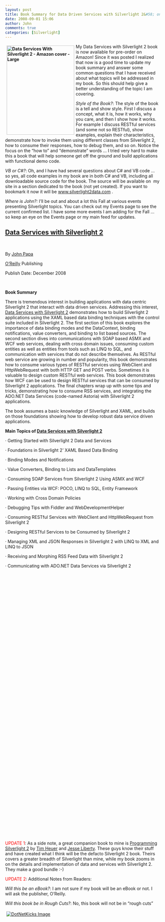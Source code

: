 ```yaml
---
layout: post
title: Book Summary for Data Driven Services with Silverlight 2&#58; on Amazon Now!
date: 2008-09-01 15:06
author: John
comments: true
categories: [Silverlight]
---
```

<p><b><a href="http://www.amazon.com/Data-Services-Silverlight-John-Papa/dp/0596523092/ref=sr_1_1?ie=UTF8&amp;s=books&amp;qid=1218389224&amp;sr=8-1"><img title="Data Services With Silverlight 2 - Amazon cover - Large" style="border-top-width: 0px; border-left-width: 0px; border-bottom-width: 0px; margin: 5px; border-right-width: 0px" height="289" alt="Data Services With Silverlight 2 - Amazon cover - Large" width="220" align="left" border="0" src="/wp-content/uploads/files/media/image/WindowsLiveWriter/BookSummaryforDataServiceswithSilverligh_CDCC/Data%20Services%20With%20Silverlight%202%20-%20Amazon%20cover%20-%20Large_3.png" /></a></b>My Data Services with Silverlight 2 book is now available for pre-order on Amazon! Since it was posted I realized that now is a good time to update my book summary and answer some common questions that I have received about what topics will be addressed in my book. So this should help give a better understanding of the topic I am covering.</p>
<p><em>Style of the Book?</em>: The style of the book is a tell and show style. First I discuss a concept, what it is, how it works, why you care, and then I show how it works. For example I discuss RESTful services (and some not so RESTful), show examples, explain their characteristics, demonstrate how to invoke them using different classes from Silverlight 2,&nbsp; how to consume their responses, how to debug them, and so on. Notice the focus on the &ldquo;how to&rdquo; and &ldquo;demonstrate&rdquo; words &hellip; I tried very hard to make this a book that will help someone get off the ground and build applications with functional demo code.</p>
<p><em>VB or C#?</em>: Oh, and I have had several questions about C# and VB code &hellip; so yes, all code examples in my book are in both C# and VB, including all downloadable source code for the book. The source will be available on&nbsp; my site in a section dedicated to the book (not yet created). If you want to bookmark it now it will be <a href="http://www.silverlight2data.com">www.silverlight2data.com</a> .</p>
<p><em>Where is John?:</em> I&rsquo;ll be out and about a lot this Fall at various events presenting Silverlight topics. You can check out my Events page to see the current confirmed list. I have some more events I am adding for the Fall &hellip; so keep an eye on the Events page or my main feed for updates.</p>
<h2><a href="http://www.amazon.com/Data-Services-Silverlight-John-Papa/dp/0596523092/ref=sr_1_1?ie=UTF8&amp;s=books&amp;qid=1218389224&amp;sr=8-1">Data Services with Silverlight 2</a></h2>
<p>&nbsp;</p>
<p>By <a href="http://www.johnpapa.net/">John Papa</a></p>
<p><a href="http://www.oreilly.com/">O&rsquo;Reilly</a> Publishing</p>
<p>Publish Date: December 2008</p>
<p>&nbsp;</p>
<p><b>Book Summary</b></p>
<p>There is tremendous interest in building applications with data centric Silverlight 2 that interact with data driven services. Addressing this interest, <a href="http://www.amazon.com/Data-Services-Silverlight-John-Papa/dp/0596523092/ref=sr_1_1?ie=UTF8&amp;s=books&amp;qid=1218389224&amp;sr=8-1">Data Services with Silverlight 2</a> demonstrates how to build Silverlight 2 applications using the XAML based data binding techniques with the control suite included in Silverlight 2. The first section of this book explores the importance of data binding modes and the DataContext, binding notifications, value converters, and binding to list based sources. The second section dives into communications with SOAP based ASMX and WCF web services, dealing with cross domain issues, consuming custom entities as well as entities from tools such as LINQ to SQL, and communication with services that do not describe themselves. As RESTful web service are growing in number and popularity, this book demonstrates how to consume various types of RESTful services using WebClient and HttpWebRequest with both HTTP GET and POST verbs. Sometimes it is valuable to design custom RESTful web services. This book demonstrates how WCF can be used to design RESTful services that can be consumed by Silverlight 2 applications. The final chapters wrap up with some tips and tricks, demonstrating how to consume RSS services, and integrating the ADO.NET Data Services (code-named Astoria) with Silverlight 2 applications.</p>
<p>The book assumes a basic knowledge of Silverlight and XAML, and builds on those foundations showing how to develop robust data service driven applications.</p>
<p><b>Main Topics of <a href="http://www.amazon.com/Data-Services-Silverlight-John-Papa/dp/0596523092/ref=sr_1_1?ie=UTF8&amp;s=books&amp;qid=1218389224&amp;sr=8-1">Data Services with Silverlight 2</a></b></p>
<p>&middot; Getting Started with Silverlight 2 Data and Services</p>
<p>&middot; Foundations in Silverlight 2&rsquo; XAML Based Data Binding</p>
<p>&middot; Binding Modes and Notifications</p>
<p>&middot; Value Converters, Binding to Lists and DataTemplates</p>
<p>&middot; Consuming SOAP Services from Silverlight 2 Using ASMX and WCF</p>
<p>&middot; Passing Entities via WCF: POCO, LINQ to SQL, Entity Framework</p>
<p>&middot; Working with Cross Domain Policies</p>
<p>&middot; Debugging Tips with Fiddler and WebDevelopmentHelper</p>
<p>&middot; Consuming RESTful Services with WebClient and HttpWebRequest from Silverlight 2</p>
<p>&middot; Designing RESTful Services to be Consumed by Silverlight 2</p>
<p>&middot; Managing XML and JSON Responses in Silverlight 2 with LINQ to XML and LINQ to JSON</p>
<p>&middot; Receiving and Morphing RSS Feed Data with Silverlight 2</p>
<p>&middot; Communicating with ADO.NET Data Services via Silverlight 2</p>
<p>&nbsp;</p>
<p>&nbsp;</p>
<p>&nbsp;</p>
<p>&nbsp;</p>
<p>&nbsp;</p>
<p>&nbsp;</p>
<p>&nbsp;</p>
<p>&nbsp;</p>
<p>&nbsp;</p>
<p>&nbsp;</p>
<p>&nbsp;</p>
<p>&nbsp;</p>
<p>&nbsp;</p>
<p>&nbsp;</p>
<p>&nbsp;</p>
<p>&nbsp;</p>
<p>&nbsp;</p>
<p>&nbsp;</p>
<p>&nbsp;</p>
<p>&nbsp;</p>
<p>&nbsp;</p>
<p>&nbsp;</p>
<p>&nbsp;</p>
<p>&nbsp;</p>
<p>&nbsp;</p>
<p>&nbsp;</p>
<p>&nbsp;</p>
<p>&nbsp;</p>
<p><font color="#ff0000">UPDATE 1</font>: As a side note, a great companion book to mine is <a href="http://www.amazon.com/gp/product/0596516126?ie=UTF8&amp;tag=meoffa-20&amp;linkCode=as2&amp;camp=1789&amp;creative=9325&amp;creativeASIN=0596516126">Programming Silverlight 2</a> by <a href="http://www.timheuer.com">Tim Heuer</a> and <a href="http://silverlight.net/blogs/jesseliberty/">Jesse Liberty</a>. These guys know their stuff and have created what I think will be the defacto Silverlight 2 book. Theirs covers a greater breadth of Silverlight than mine, while my book zooms in on the details and implementation of data and services with Silverlight 2. They make a good bundle :-)</p>
<p><font color="#ff0000">UPDATE 2</font>: Additional Notes from Readers:</p>
<p><em>Will this be an eBook?</em>: I am not sure if my book will be an eBook or not. I will ask the publisher, O&rsquo;Reilly.</p>
<p><em>Will this book be in Rough Cuts?</em>: No, this book will not be in &ldquo;rough cuts&rdquo;</p>
<div class="wlWriterHeaderFooter" style="padding-right: 4px; padding-left: 4px; padding-bottom: 4px; margin: 0px; padding-top: 4px; text-align: left"><a href="http://www.dotnetkicks.com/kick/?url=/data-services-with-silverlight-2/book-summary-for-data-services-with-silverlight-2-on-amazon-now/"><img alt="DotNetKicks Image" border="0" src="http://www.dotnetkicks.com/Services/Images/KickItImageGenerator.ashx?url=/data-services-with-silverlight-2/book-summary-for-data-services-with-silverlight-2-on-amazon-now/&amp;bgcolor=0080C0&amp;fgcolor=FFFFFF&amp;border=000000&amp;cbgcolor=D4E1ED&amp;cfgcolor=000000" /></a></div>
<div class="wlWriterHeaderFooter" style="padding-right: 4px; padding-left: 4px; padding-bottom: 4px; margin: 0px; padding-top: 4px; text-align: left"><script type="text/javascript"><!-- var dzone_url = '/data-services-with-silverlight-2/book-summary-for-data-services-with-silverlight-2-on-amazon-now/'; var dzone_title = 'Book Summary for Data Services with Silverlight 2: on Amazon Now!'; var dzone_blurb = 'Book Summary for Data Services with Silverlight 2: on Amazon Now!'; var dzone_style = '1'; --></script><script language="javascript" src="http://widgets.dzone.com/widgets/zoneit.js"></script></div>

